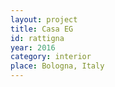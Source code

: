 ```yaml
---
layout: project
title: Casa EG
id: rattigna
year: 2016
category: interior
place: Bologna, Italy
---
```

